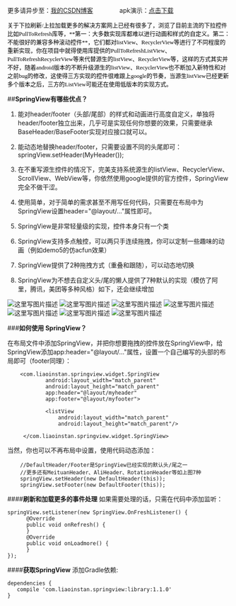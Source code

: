 更多请异步至：[我的CSDN博客](http://blog.csdn.net/liaoinstan)  　　　　apk演示：[点击下载](https://github.com/liaoinstan/SpringView/blob/master/apk/demo-debug.apk?raw=true)

<font face="黑体" size="2" color="#000000">
关于下拉刷新/上拉加载更多的解决方案网上已经有很多了，浏览了目前主流的下拉控件比如PullToRefresh库等，**第一：大多数实现库都难以进行动画和样式的自定义。第二：不能很好的兼容多种滚动控件**，它们都对listView、RecyclerView等进行了不同程度的重新实现，你在项目中就得使用库提供的PullToRefreshListView、PullToRefreshRecyclerView等来代替源生的listView、RecyclerView等，这样的方式其实并不好，随着android版本的不断升级源生的listView、RecyclerView也不断加入新特性和对之前bug的修改，这使得三方实现的控件很难跟上google的节奏，当源生listView已经更新多个版本之后，三方的ListView可能还在使用低版本的实现方式。
</font>

##**SpringView有哪些优点？**

 1. 能对header/footer（头部/尾部）的样式和动画进行高度自定义，单独将header/footer独立出来，几乎可是实现任何你想要的效果，只需要继承BaseHeader/BaseFooter实现对应接口就可以。

 2. 能动态地替换header/footer，只需要设置不同的头尾即可：springView.setHeader(MyHeader());

 3. 在不重写源生控件的情况下，完美支持系统源生的listView、RecyclerView、ScrollView、WebView等，你依然使用google提供的官方控件，SpringView完全不做干涩。

 4. 使用简单，对于简单的需求甚至不用写任何代码，只需要在布局中为SpringView设置header="@layout/..."属性即可。

 4. SpringView是非常轻量级的实现，控件本身只有一个类

 6. SpringView支持多点触控，可以两只手连续拖拽，你可以定制一些趣味的动画（例如demo5的仿acfun效果）

 6. SpringView提供了2种拖拽方式（重叠和跟随），可以动态地切换

 5. SpringView为不想去自定义头/尾的懒人提供了7种默认的实现（模仿了阿里，腾讯，美团等多种风格）如下，还会继续增加 

![这里写图片描述](https://github.com/liaoinstan/SpringView/blob/master/gif/1459212323072_s.gif) ![这里写图片描述](https://github.com/liaoinstan/SpringView/blob/master/gif/1459212372609_s.gif)
![这里写图片描述](https://github.com/liaoinstan/SpringView/blob/master/gif/1459212462800_s.gif) ![这里写图片描述](https://github.com/liaoinstan/SpringView/blob/master/gif/1459212485237_s.gif)
![这里写图片描述](https://github.com/liaoinstan/SpringView/blob/master/gif/1459212517801_s.gif) ![这里写图片描述](https://github.com/liaoinstan/SpringView/blob/master/gif/1459212658972_s.gif)
![这里写图片描述](https://github.com/liaoinstan/SpringView/blob/master/gif/1459212769245_s.gif)

###**如何使用 SpringView？**

在布局文件中添加SpringView，并把你想要拖拽的控件放在SpringView中，给SpringView添加app:header="@layout/..."属性，设置一个自己编写的头部的布局即可（footer同理）：

```
	<com.liaoinstan.springview.widget.SpringView
            android:layout_width="match_parent"
            android:layout_height="match_parent"
            app:header="@layout/myheader"
            app:footer="@layout/myfooter">

            <listView
                android:layout_width="match_parent"
                android:layout_height="match_parent"/>

     </com.liaoinstan.springview.widget.SpringView>
```
当然，你也可以不再布局中设置，使用代码动态添加：

```
	//DefaultHeader/Footer是SpringView已经实现的默认头/尾之一
	//更多还有MeituanHeader、AliHeader、RotationHeader等如上图7种
	springView.setHeader(new DefaultHeader(this));
    springView.setFooter(new DefaultFooter(this));
```

####**刷新和加载更多的事件处理**
如果需要处理的话，只需在代码中添加监听：

```
springView.setListener(new SpringView.OnFreshListener() {
      @Override
      public void onRefresh() {
      }
      @Override
      public void onLoadmore() {
      }
});
```

####**获取SpringView**
添加Gradle依赖:
```
dependencies {
   compile 'com.liaoinstan.springview:library:1.1.0'
}
```
